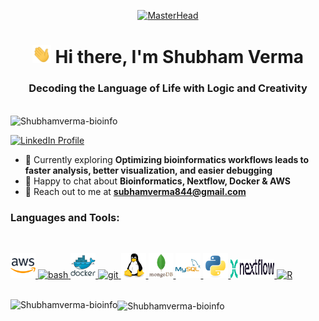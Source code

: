 <p align="center">
  <a href="https://Shubhamverma-bioinfo.io">
    <img src="https://www.icgeb.org/wp-content/uploads/2023/01/Genomic-analysis-488977381.png" alt="MasterHead" width="70%" height="auto">
  </a>
</p>
<h1 align="center"> <img src="https://raw.githubusercontent.com/khaeuk/khaeuk/master/assets/wave.gif" width="30px"> Hi there, I'm Shubham Verma </h1>
<h3 align="center">Decoding the Language of Life with Logic and Creativity</h3>  <br>
  
<img align="left" src="https://komarev.com/ghpvc/?username=Shubhamverma-bioinfo&label=Profile%20views&color=0e75b6&style=flat" alt="Shubhamverma-bioinfo" />
<br>
<p align="left"> <a href="https://www.linkedin.com/in/shubham-verma96/" target="blank"><img src="https://img.shields.io/badge/Connect%20on-LinkedIn-blue?style=for-the-badge&logo=linkedin" alt="LinkedIn Profile" /></a> </p>

- 🔬 Currently exploring **Optimizing bioinformatics workflows leads to faster analysis, better visualization, and easier debugging**
- 💬 Happy to chat about **Bioinformatics, Nextflow, Docker & AWS**
- 📧 Reach out to me at **subhamverma844@gmail.com**
  
<h3 align="left">Languages and Tools:</h3>
<br>
<p align="left"> <a href="https://aws.amazon.com" target="_blank" rel="noreferrer"> <img src="https://raw.githubusercontent.com/devicons/devicon/master/icons/amazonwebservices/amazonwebservices-original-wordmark.svg" alt="aws" width="40" height="40"/> </a> <a href="https://www.gnu.org/software/bash/" target="_blank" rel="noreferrer"> <img src="https://www.vectorlogo.zone/logos/gnu_bash/gnu_bash-icon.svg" alt="bash" width="40" height="40"/> </a>  <a href="https://www.docker.com/" target="_blank" rel="noreferrer"> <img src="https://raw.githubusercontent.com/devicons/devicon/master/icons/docker/docker-original-wordmark.svg" alt="docker" width="40" height="40"/> </a>  <a href="https://git-scm.com/" target="_blank" rel="noreferrer"> <img src="https://www.vectorlogo.zone/logos/git-scm/git-scm-icon.svg" alt="git" width="40" height="40"/> </a> <a href="https://www.linux.org/" target="_blank" rel="noreferrer"> <img src="https://raw.githubusercontent.com/devicons/devicon/master/icons/linux/linux-original.svg" alt="linux" width="40" height="40"/> </a> <a href="https://www.mongodb.com/" target="_blank" rel="noreferrer"> <img src="https://raw.githubusercontent.com/devicons/devicon/master/icons/mongodb/mongodb-original-wordmark.svg" alt="mongodb" width="40" height="40"/> </a> <a href="https://www.mysql.com/" target="_blank" rel="noreferrer"> <img src="https://raw.githubusercontent.com/devicons/devicon/master/icons/mysql/mysql-original-wordmark.svg" alt="mysql" width="40" height="40"/> </a> <a href="https://www.python.org" target="_blank" rel="noreferrer"> <img src="https://raw.githubusercontent.com/devicons/devicon/master/icons/python/python-original.svg" alt="python" width="40" height="40"/> </a> <a href="https://www.nextflow.io/" target="_blank" rel="noreferrer"> <img src="https://github.com/nextflow-io/trademark/blob/master/nextflow-logo-bg-light.svg" alt="nextflow" width="70" height="30"/> </a> <a href="https://www.r-project.org/" target="_blank" rel="noreferrer"> <img src="https://www.r-project.org/logo/Rlogo.svg" alt="R" width="40" height="40"/> </a> <br><br></p>

<p><img align="left" src="https://github-readme-stats-iota-neon-94.vercel.app/api/top-langs?username=Shubhamverma-bioinfo&show_icons=true&locale=en&layout=compact" alt="Shubhamverma-bioinfo" /></p>


<p> <img align="center" src="https://github-readme-streak-stats.herokuapp.com/?user=Shubhamverma-bioinfo&" alt="Shubhamverma-bioinfo" /> </p>


